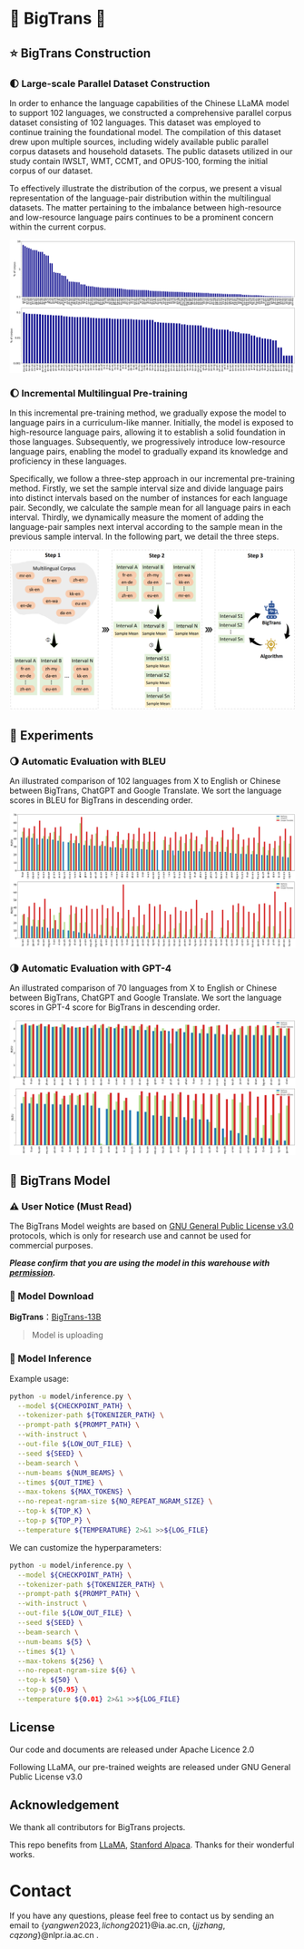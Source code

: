 # 🦙  **BigTrans**  🚀
## ⭐ BigTrans Construction
### 🌓 Large-scale Parallel Dataset Construction
In order to enhance the language capabilities of the Chinese LLaMA model to support 102 languages, we constructed a comprehensive parallel corpus dataset consisting of 102 languages. This dataset was employed to continue training the foundational model. The compilation of this dataset drew upon multiple sources, including widely available public parallel corpus datasets and household datasets. The public datasets utilized in our study contain IWSLT, WMT, CCMT, and OPUS-100, forming the initial corpus of our dataset.

To effectively illustrate the distribution of the corpus, we present a visual representation of the language-pair distribution within the multilingual datasets. The matter pertaining to the imbalance between high-resource and low-resource language pairs continues to be a prominent concern within the current corpus.

![image](./pics/corpus_distribution.png)

### 🌔 Incremental Multilingual Pre-training
In this incremental pre-training method, we gradually expose the model to language pairs in a curriculum-like manner. Initially, the model is exposed to high-resource language pairs, allowing it to establish a solid foundation in those languages. Subsequently, we progressively introduce low-resource language pairs, enabling the model to gradually expand its knowledge and proficiency in these languages.

Specifically, we follow a three-step approach in our incremental pre-training method. Firstly, we set the sample interval size and divide language pairs into distinct intervals based on the number of instances for each language pair. Secondly, we calculate the sample mean for all language pairs in each interval. Thirdly, we dynamically measure the moment of adding the language-pair samples next interval according to the sample mean in the previous sample interval. In the following part, we detail the three steps.

![image](./pics/The_outline_of_Increment_pre-training.png)

## 🌟 Experiments
### 🌖 Automatic Evaluation with BLEU
An illustrated comparison of 102 languages from X to English or Chinese between BigTrans, ChatGPT and Google Translate. We sort the language scores in BLEU for BigTrans in descending order.

![image](./pics/104langs_bleu.png)

### 🌗 Automatic Evaluation with GPT-4
An illustrated comparison of 70 languages from X to English or Chinese between BigTrans, ChatGPT and Google Translate. We sort the language scores in GPT-4 score for BigTrans in descending order.

![image](./pics/70langs_gpt4.png)

##  🤖 BigTrans Model

### ⚠️ User Notice (Must Read)

<!-- The official [LLaMA models released by Facebook prohibit commercial use](https://github.com/facebookresearch/llama), and the official model weights have not been open-sourced (although there are many third-party download links available online). -->

The BigTrans Model weights are based on [GNU General Public License v3.0](https://www.gnu.org/licenses/gpl-3.0.html) protocols, which is only for research use and cannot be used for commercial purposes. 

***Please confirm that you are using the model in this warehouse with [permission](https://docs.google.com/forms/d/e/1FAIpQLSfqNECQnMkycAp2jP4Z9TFX0cGR4uf7b_fBxjY_OjhJILlKGA/viewform?usp=send_form).***

### 📎 Model Download

**BigTrans**：[BigTrans-13B](https://huggingface.co/James-WYang/BigTrans)

> Model is uploading

### 📌 Model Inference


Example usage:
```bash
python -u model/inference.py \
  --model ${CHECKPOINT_PATH} \
  --tokenizer-path ${TOKENIZER_PATH} \
  --prompt-path ${PROMPT_PATH} \
  --with-instruct \
  --out-file ${LOW_OUT_FILE} \
  --seed ${SEED} \
  --beam-search \
  --num-beams ${NUM_BEAMS} \
  --times ${OUT_TIME} \
  --max-tokens ${MAX_TOKENS} \
  --no-repeat-ngram-size ${NO_REPEAT_NGRAM_SIZE} \
  --top-k ${TOP_K} \
  --top-p ${TOP_P} \
  --temperature ${TEMPERATURE} 2>&1 >>${LOG_FILE}
```
We can customize the hyperparameters:

```bash
python -u model/inference.py \
  --model ${CHECKPOINT_PATH} \
  --tokenizer-path ${TOKENIZER_PATH} \
  --prompt-path ${PROMPT_PATH} \
  --with-instruct \
  --out-file ${LOW_OUT_FILE} \
  --seed ${SEED} \
  --beam-search \
  --num-beams ${5} \
  --times ${1} \
  --max-tokens ${256} \
  --no-repeat-ngram-size ${6} \
  --top-k ${50} \
  --top-p ${0.95} \
  --temperature ${0.01} 2>&1 >>${LOG_FILE}
```

## License

Our code and documents are released under Apache Licence 2.0

Following LLaMA, our pre-trained weights are released under GNU General Public License v3.0

## Acknowledgement

We thank all contributors for BigTrans projects.

This repo benefits from [LLaMA](https://github.com/facebookresearch/llama), [Stanford Alpaca](https://github.com/tatsu-lab/stanford_alpaca). Thanks for their wonderful works.

# Contact

If you have any questions, please feel free to contact us by sending an email to {$yangwen2023, lichong2021$}@ia.ac.cn, {$jjzhang, cqzong$}@nlpr.ia.ac.cn .






